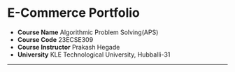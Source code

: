 # E-Commerce Portfolio

- **Course Name** 
    Algorithmic Problem Solving(APS)
- **Course Code**
    23ECSE309
- **Course Instructor**
    Prakash Hegade
- **University**
    KLE Technological University, Hubballi-31

<hr />
